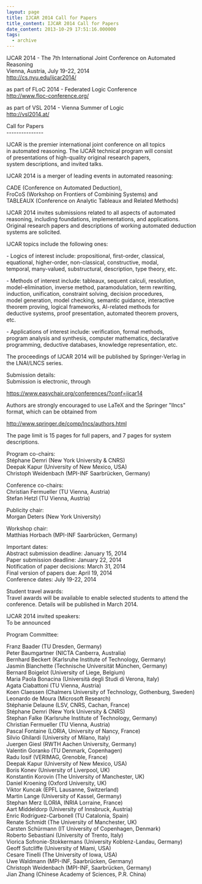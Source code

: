 ```yaml
---
layout: page
title: IJCAR 2014 Call for Papers
title_content: IJCAR 2014 Call for Papers
date_content: 2013-10-29 17:51:16.000000
tags:
  - archive
---
```

IJCAR 2014 - The 7th International Joint Conference on Automated Reasoning  
Vienna, Austria, July 19-22, 2014  
<http://cs.nyu.edu/ijcar2014/>  
  
as part of FLoC 2014 - Federated Logic Conference  
<http://www.floc-conference.org/>  
  
as part of VSL 2014 - Vienna Summer of Logic  
<http://vsl2014.at/>  
  
Call for Papers  
\---------------  
  
IJCAR is the premier international joint conference on all topics  
in automated reasoning. The IJCAR technical program will consist  
of presentations of high-quality original research papers,  
system descriptions, and invited talks.  
  
IJCAR 2014 is a merger of leading events in automated reasoning:  
  
CADE (Conference on Automated Deduction),  
FroCoS (Workshop on Frontiers of Combining Systems) and  
TABLEAUX (Conference on Analytic Tableaux and Related Methods)  
  
IJCAR 2014 invites submissions related to all aspects of automated  
reasoning, including foundations, implementations, and applications.  
Original research papers and descriptions of working automated deduction  
systems are solicited.  
  
IJCAR topics include the following ones:  
  
\- Logics of interest include: propositional, first-order, classical,  
equational, higher-order, non-classical, constructive, modal,  
temporal, many-valued, substructural, description, type theory, etc.  
  
\- Methods of interest include: tableaux, sequent calculi, resolution,  
model-elimination, inverse method, paramodulation, term rewriting,  
induction, unification, constraint solving, decision procedures,  
model generation, model checking, semantic guidance, interactive  
theorem proving, logical frameworks, AI-related methods for  
deductive systems, proof presentation, automated theorem provers,  
etc.  
  
\- Applications of interest include: verification, formal methods,  
program analysis and synthesis, computer mathematics, declarative  
programming, deductive databases, knowledge representation, etc.  
  
The proceedings of IJCAR 2014 will be published by Springer-Verlag in  
the LNAI/LNCS series.  
  
Submission details:  
Submission is electronic, through  
  
<https://www.easychair.org/conferences/?conf=ijcar14>  
  
Authors are strongly encouraged to use LaTeX and the Springer "llncs"  
format, which can be obtained from  
  
<http://www.springer.de/comp/lncs/authors.html>  
  
The page limit is 15 pages for full papers, and 7 pages for system  
descriptions.  
  
Program co-chairs:  
Stéphane Demri (New York University & CNRS)  
Deepak Kapur (University of New Mexico, USA)  
Christoph Weidenbach (MPI-INF Saarbrücken, Germany)  
  
Conference co-chairs:  
Christian Fermueller (TU Vienna, Austria)  
Stefan Hetzl (TU Vienna, Austria)  
  
Publicity chair:  
Morgan Deters (New York University)  
  
Workshop chair:  
Matthias Horbach (MPI-INF Saarbrücken, Germany)  
  
Important dates:  
Abstract submission deadline: January 15, 2014  
Paper submission deadline: January 22, 2014  
Notification of paper decisions: March 31, 2014  
Final version of papers due: April 19, 2014  
Conference dates: July 19-22, 2014  
  
Student travel awards:  
Travel awards will be available to enable selected students to attend the  
conference. Details will be published in March 2014.  
  
IJCAR 2014 invited speakers:  
To be announced  
  
Program Committee:  
  
Franz Baader (TU Dresden, Germany)  
Peter Baumgartner (NICTA Canberra, Australia)  
Bernhard Beckert (Karlsruhe Institute of Technology, Germany)  
Jasmin Blanchette (Technische Universität München, Germany)  
Bernard Boigelot (University of Liege, Belgium)  
Maria Paola Bonacina (Università degli Studi di Verona, Italy)  
Agata Ciabattoni (TU Vienna, Austria)  
Koen Claessen (Chalmers University of Technology, Gothenburg, Sweden)  
Leonardo de Moura (Microsoft Research)  
Stéphanie Delaune (LSV, CNRS, Cachan, France)  
Stéphane Demri (New York University & CNRS)  
Stephan Falke (Karlsruhe Institute of Technology, Germany)  
Christian Fermueller (TU Vienna, Austria)  
Pascal Fontaine (LORIA, University of Nancy, France)  
Silvio Ghilardi (University of Milano, Italy)  
Juergen Giesl (RWTH Aachen University, Germany)  
Valentin Goranko (TU Denmark, Copenhagen)  
Radu Iosif (VERIMAG, Grenoble, France)  
Deepak Kapur (University of New Mexico, USA)  
Boris Konev (University of Liverpool, UK)  
Konstantin Korovin (The University of Manchester, UK)  
Daniel Kroening (Oxford University, UK)  
Viktor Kuncak (EPFL Lausanne, Switzerland)  
Martin Lange (University of Kassel, Germany)  
Stephan Merz (LORIA, INRIA Lorraine, France)  
Aart Middeldorp (University of Innsbruck, Austria)  
Enric Rodríguez-Carbonell (TU Catalonia, Spain)  
Renate Schmidt (The University of Manchester, UK)  
Carsten Schürmann (IT University of Copenhagen, Denmark)  
Roberto Sebastiani (University of Trento, Italy)  
Viorica Sofronie-Stokkermans (University Koblenz-Landau, Germany)  
Geoff Sutcliffe (University of Miami, USA)  
Cesare Tinelli (The University of Iowa, USA)  
Uwe Waldmann (MPI-INF, Saarbrücken, Germany)  
Christoph Weidenbach (MPI-INF, Saarbrücken, Germany)  
Jian Zhang (Chinese Academy of Sciences, P.R. China)

